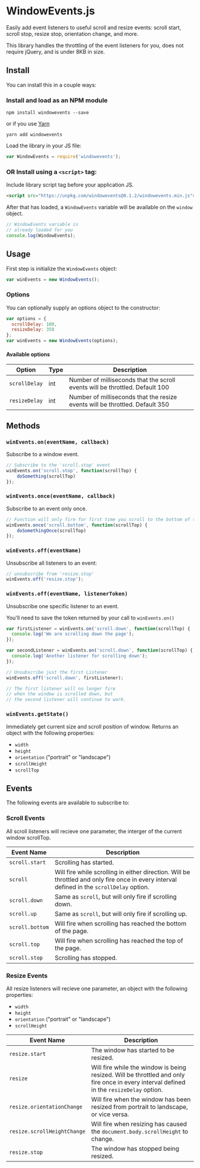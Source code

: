 # WindowEvents.js
Easily add event listeners to useful scroll and resize events: scroll start, scroll stop, resize stop, orientation change, and more.

This library handles the throttling of the event listeners for you, does not require jQuery, and is under 8KB in size.

## Install
You can install this in a couple ways:

### Install and load as an NPM module

```shell
npm install windowevents --save
```

or if you use [Yarn](https://yarnpkg.com/)

```shell
yarn add windowevents
```

Load the library in your JS file:

```javascript
var WindowEvents = require('windowevents');
```

### OR Install using a `<script>` tag:

Include library script tag before your application JS.

```html
<script src="https://unpkg.com/windowevents@0.1.2/windowevents.min.js"></script>
```

After that has loaded, a  `WindowEvents` variable will be available on the `window` object.

```javascript
// WindowEvents variable is
// already loaded for you
console.log(WindowEvents);
```

## Usage

First step is initialize the `WindowEvents` object:

```javascript
var winEvents = new WindowEvents();
```

### Options
You can optionally supply an options object to the constructor:

```javascript
var options = {
  scrollDelay: 100,
  resizeDelay: 350
};
var winEvents = new WindowEvents(options);
```
#### Available options
|    Option     | Type | Description |
|---------------|------|-------------|
| `scrollDelay` | int  | Number of milliseconds that the scroll events will be throttled. Default 100 |
| `resizeDelay` | int  | Number of milliseconds that the resize events will be throttled. Default 350 |

## Methods

### `winEvents.on(eventName, callback)`

Subscribe to a window event.

```javascript
// Subscribe to the 'scroll.stop' event
winEvents.on('scroll.stop', function(scrollTop) {
    doSomething(scrollTop)
});
```


### `winEvents.once(eventName, callback)`

Subscribe to an event only once.

```javascript
// Function will only fire for first time you scroll to the bottom of the page
winEvents.once('scroll.bottom', function(scrollTop) {
    doSomethingOnce(scrollTop)
});
```

### `winEvents.off(eventName)`

Unsubscribe all listeners to an event:

```javascript
// unsubscribe from 'resize.stop'
winEvents.off('resize.stop');
```

### `winEvents.off(eventName, listenerToken)`

Unsubscribe one specific listener to an event.

You'll need to save the token returned by your call to `winEvents.on()`

```javascript
var firstListener = winEvents.on('scroll.down', function(scrollTop) {
  console.log('We are scrolling down the page');
});

var secondListener = winEvents.on('scroll.down', function(scrollTop) {
  console.log('Another listener for scrolling down');
});

// Unsubscribe just the first Listener
winEvents.off('scroll.down', firstListener);

// The first listener will no longer fire
// when the window is scrolled down, but
// the second listener will continue to work.
```

### `winEvents.getState()`

Immediately get current size and scroll position of window. Returns an object with the following properties:

- `width`
- `height`
- `orientation` ("portrait" or "landscape")
- `scrollHeight`
- `scrollTop`

## Events

The following events are available to subscribe to:

### Scroll Events

All scroll listeners will recieve one parameter, the interger of the current window scrollTop.

|   Event Name    | Description |
|-----------------|-------------|
| `scroll.start`  | Scrolling has started. |
| `scroll`        | Will fire while scrolling in either direction. Will be throttled and only fire once in every interval defined in the `scrollDelay` option. |
| `scroll.down`   | Same as `scroll`, but will only fire if scrolling down. |
| `scroll.up`     | Same as `scroll`, but will only fire if scrolling up. |
| `scroll.bottom` | Will fire when scrolling has reached the bottom of the page. |
| `scroll.top`    | Will fire when scrolling has reached the top of the page. |
| `scroll.stop`   | Scrolling has stopped. |

### Resize Events


All resize listeners will recieve one parameter, an object with the following properties:

- `width`
- `height`
- `orientation` ("portrait" or "landscape")
- `scrollHeight`

|         Event Name          |   Description   |
|-----------------------------|-----------------|
| `resize.start`              | The window has started to be resized. |
| `resize`                    | Will fire while the window is being resized. Will be throttled and only fire once in every interval defined in the `resizeDelay` option. |
| `resize.orientationChange`  | Will fire when the window has been resized from portrait to landscape, or vice versa. |
| `resize.scrollHeightChange` | Will fire when resizing has caused the `document.body.scrollHeight` to change.  |
| `resize.stop`               | The window has stopped being resized. |



